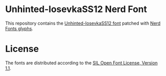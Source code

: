 # Unhinted-IosevkaSS12 Nerd Font
This repository contains the [Unhinted-IosevkaSS12 font](https://github.com/be5invis/Iosevka) patched with [Nerd Fonts glyphs](https://github.com/ryanoasis/nerd-fonts).

# License
The fonts are distributed according to the [SIL Open Font License, Version 1.1](LICENSE).
